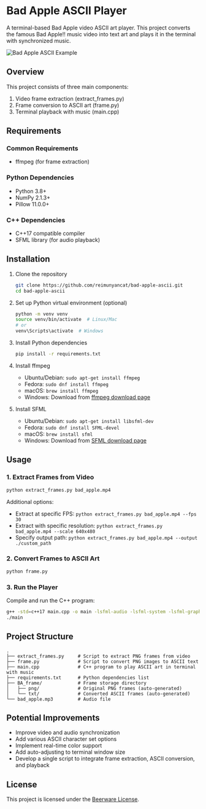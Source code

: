 # Bad Apple ASCII Player

A terminal-based Bad Apple video ASCII art player. This project converts the famous Bad Apple!! music video into text art and plays it in the terminal with synchronized music.

![Bad Apple ASCII Example](https://via.placeholder.com/800x400)

## Overview

This project consists of three main components:
1. Video frame extraction (extract_frames.py)
2. Frame conversion to ASCII art (frame.py)
3. Terminal playback with music (main.cpp)

## Requirements

### Common Requirements
- ffmpeg (for frame extraction)

### Python Dependencies
- Python 3.8+
- NumPy 2.1.3+
- Pillow 11.0.0+

### C++ Dependencies
- C++17 compatible compiler
- SFML library (for audio playback)

## Installation

1. Clone the repository
   ```bash
   git clone https://github.com/reimunyancat/bad-apple-ascii.git
   cd bad-apple-ascii
   ```

2. Set up Python virtual environment (optional)
   ```bash
   python -m venv venv
   source venv/bin/activate  # Linux/Mac
   # or
   venv\Scripts\activate  # Windows
   ```

3. Install Python dependencies
   ```bash
   pip install -r requirements.txt
   ```

4. Install ffmpeg
   - Ubuntu/Debian: `sudo apt-get install ffmpeg`
   - Fedora: `sudo dnf install ffmpeg`
   - macOS: `brew install ffmpeg`
   - Windows: Download from [ffmpeg download page](https://ffmpeg.org/download.html)

5. Install SFML
   - Ubuntu/Debian: `sudo apt-get install libsfml-dev`
   - Fedora: `sudo dnf install SFML-devel`
   - macOS: `brew install sfml`
   - Windows: Download from [SFML download page](https://www.sfml-dev.org/download.php)

## Usage

### 1. Extract Frames from Video

```bash
python extract_frames.py bad_apple.mp4
```

Additional options:
- Extract at specific FPS: `python extract_frames.py bad_apple.mp4 --fps 30`
- Extract with specific resolution: `python extract_frames.py bad_apple.mp4 --scale 640x480`
- Specify output path: `python extract_frames.py bad_apple.mp4 --output ./custom_path`

### 2. Convert Frames to ASCII Art

```bash
python frame.py
```

### 3. Run the Player

Compile and run the C++ program:

```bash
g++ -std=c++17 main.cpp -o main -lsfml-audio -lsfml-system -lsfml-graphics -lsfml-window
./main
```

## Project Structure

```
.
├── extract_frames.py     # Script to extract PNG frames from video
├── frame.py              # Script to convert PNG images to ASCII text
├── main.cpp              # C++ program to play ASCII art in terminal with music
├── requirements.txt      # Python dependencies list
├── BA_frame/             # Frame storage directory
│   ├── png/              # Original PNG frames (auto-generated)
│   └── txt/              # Converted ASCII frames (auto-generated)
└── bad_apple.mp3         # Audio file
```

## Potential Improvements

- Improve video and audio synchronization
- Add various ASCII character set options
- Implement real-time color support
- Add auto-adjusting to terminal window size
- Develop a single script to integrate frame extraction, ASCII conversion, and playback

## License

This project is licensed under the [Beerware License](LICENSE).